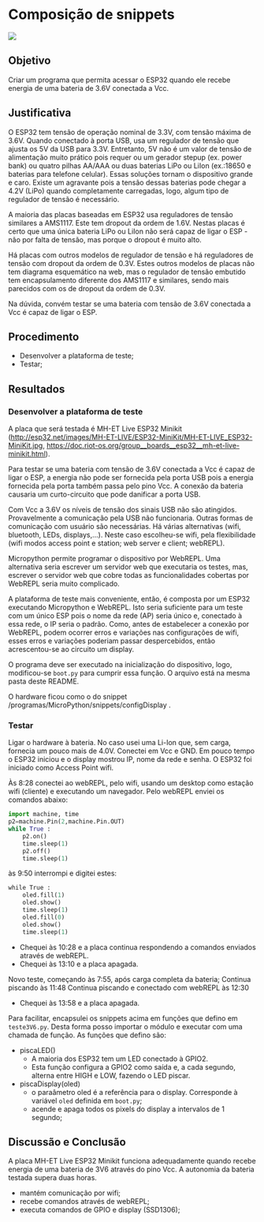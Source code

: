 # Composição de snippets

![](teste.gif)

## Objetivo

Criar um programa que permita acessar o ESP32 quando ele recebe energia de uma bateria de 3.6V conectada a Vcc.

## Justificativa

O ESP32 tem tensão de operação nominal de 3.3V, com tensão máxima de 3.6V. Quando conectado à porta USB, usa um regulador de tensão que ajusta os 5V da USB para 3.3V. Entretanto, 5V não é um valor de tensão de alimentação muito prático pois requer ou um gerador stepup (ex. power bank) ou quatro pilhas AA/AAA ou duas baterias LiPo ou LiIon (ex.:18650 e baterias para telefone celular). Essas soluções tornam o dispositivo grande e caro. Existe um agravante pois a tensão dessas baterias pode chegar a 4.2V (LiPo) quando completamente carregadas, logo, algum tipo de regulador de tensão é necessário.

A maioria das placas baseadas em ESP32 usa reguladores de tensão similares a AMS1117. Este tem dropout da ordem de 1.6V. Nestas placas é certo que uma única bateria LiPo ou LiIon não será capaz de ligar o ESP - não por falta de tensão, mas porque o dropout é muito alto.

Há placas com outros modelos de regulador de tensão e há reguladores de tensão com dropout da ordem de 0.3V. Estes outros modelos de placas não tem diagrama esquemático na web, mas o regulador de tensão embutido tem encapsulamento diferente dos AMS1117 e similares, sendo mais parecidos com os de dropout da ordem de 0.3V.

Na dúvida, convém testar se uma bateria com tensão de 3.6V conectada a Vcc é capaz de ligar o ESP. 

## Procedimento

- Desenvolver a plataforma de teste;
- Testar;

## Resultados

### Desenvolver a plataforma de teste

A placa que será testada é MH-ET Live ESP32 Minikit (http://esp32.net/images/MH-ET-LIVE/ESP32-MiniKit/MH-ET-LIVE_ESP32-MiniKit.jpg, https://doc.riot-os.org/group__boards__esp32__mh-et-live-minikit.html).

Para testar se uma bateria com tensão de 3.6V conectada a Vcc é capaz de ligar o ESP, a energia não pode ser fornecida pela porta USB pois a energia fornecida pela porta também passa pelo pino Vcc. A conexão da bateria causaria um curto-circuito que pode danificar a porta USB.

Com Vcc a 3.6V os níveis de tensão dos sinais USB não são atingidos. Provavelmente a comunicação pela USB não funcionaria. Outras formas de comunicação com usuário são necessárias. Há várias alternativas (wifi, bluetooth, LEDs, displays,...). Neste caso escolheu-se wifi, pela flexibilidade (wifi modos access point e station; web server e client; webREPL). 

Micropython permite programar o dispositivo por WebREPL. Uma alternativa seria escrever um servidor web que executaria os testes, mas, escrever o servidor web que cobre todas as funcionalidades cobertas por WebREPL seria muito complicado.

A plataforma de teste mais conveniente, então, é composta por um ESP32 executando Micropython e WebREPL. Isto seria suficiente para um teste com um único ESP pois o nome da rede (AP) seria único e, conectado à essa rede, o IP seria o padrão. Como, antes de estabelecer a conexão por WebREPL, podem ocorrer erros e variações nas configurações de wifi, esses erros e variações poderiam passar despercebidos, então acrescentou-se ao circuito um display.

O programa deve ser executado na inicialização do dispositivo, logo, modificou-se `boot.py` para cumprir essa função. O arquivo está na mesma pasta deste README.

O hardware ficou como o do snippet /programas/MicroPython/snippets/configDisplay .

### Testar

Ligar o hardware à bateria. No caso usei uma Li-Ion que, sem carga, fornecia um pouco mais de 4.0V. Conectei em Vcc e GND. Em pouco tempo o ESP32 iniciou e o display mostrou IP, nome da rede e senha. O ESP32 foi iniciado como Access Point wifi.

Às 8:28 conectei ao webREPL, pelo wifi, usando um desktop como estação wifi (cliente) e executando um navegador. Pelo webREPL enviei os comandos abaixo:

```python
import machine, time
p2=machine.Pin(2,machine.Pin.OUT)
while True :
	p2.on()
	time.sleep(1)
	p2.off()
	time.sleep(1)

```

às 9:50 interrompi e digitei estes:

```python
while True :
	oled.fill(1)
	oled.show()
	time.sleep(1)
	oled.fill(0)
	oled.show()                                                                                                                                   
	time.sleep(1)
```

- Chequei às 10:28 e a placa continua respondendo a comandos enviados através de webREPL.
- Chequei às 13:10 e a placa apagada.

Novo teste, começando às 7:55, após carga completa da bateria;
Continua piscando às 11:48
Continua piscando e conectado com webREPL às 12:30
- Chequei às 13:58 e a placa apagada.

Para facilitar, encapsulei os snippets acima em funções que defino em `teste3V6.py`. Desta forma posso importar o módulo e executar com uma chamada de função. As funções que defino são:
	
- piscaLED()
	- A maioria dos ESP32 tem um LED conectado à GPIO2.
	- Esta função configura a GPIO2 como saída e, a cada segundo, alterna entre HIGH e LOW, fazendo o LED piscar.
- piscaDisplay(oled)
	- o paraâmetro oled é a referência para o display. Corresponde à variável `oled` definida em `boot.py`;
	- acende e apaga todos os pixels do display a intervalos de 1 segundo;

## Discussão e Conclusão

A placa MH-ET Live ESP32 Minikit funciona adequadamente quando recebe energia de uma bateria de 3V6 através do pino Vcc. A autonomia da bateria testada supera duas horas. 

- mantém comunicação por wifi;
- recebe comandos através de webREPL;
- executa comandos de GPIO e display (SSD1306);

